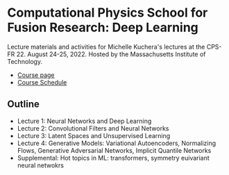 # Computational Physics School for Fusion Research: Deep Learning



Lecture materials and activities for Michelle Kuchera's lectures at the CPS-FR 22. August 24-25, 2022. Hosted by the Massachusetts Institute of Technology.

- [Course page](https://sites.google.com/psfc.mit.edu/cps-fr-2024/home)
- [Course Schedule](https://sites.google.com/psfc.mit.edu/cps-fr-2024/program?authuser=0)

## Outline
- Lecture 1: Neural Networks and Deep Learning
- Lecture 2: Convolutional Filters and Neural Networks
- Lecture 3: Latent Spaces and Unsupervised Learning
- Lecture 4: Generative Models: Variational Autoencoders, Normalizing Flows, Generative Adversarial Networks, Implicit Quantile Networks
- Supplemental: Hot topics in ML: transformers, symmetry euivariant neural netwokrs
